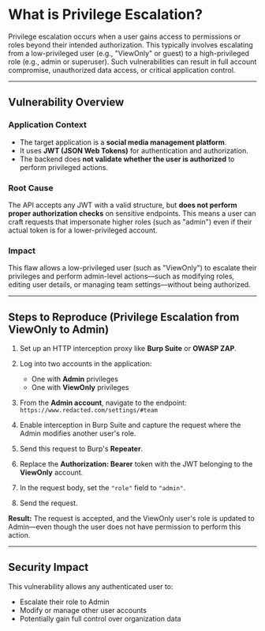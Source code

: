 # What is Privilege Escalation?

Privilege escalation occurs when a user gains access to permissions or roles beyond their intended authorization. This typically involves escalating from a low-privileged user (e.g., "ViewOnly" or guest) to a high-privileged role (e.g., admin or superuser). Such vulnerabilities can result in full account compromise, unauthorized data access, or critical application control.

---

## Vulnerability Overview

### Application Context

* The target application is a **social media management platform**.
* It uses **JWT (JSON Web Tokens)** for authentication and authorization.
* The backend does **not validate whether the user is authorized** to perform privileged actions.

### Root Cause

The API accepts any JWT with a valid structure, but **does not perform proper authorization checks** on sensitive endpoints. This means a user can craft requests that impersonate higher roles (such as "admin") even if their actual token is for a lower-privileged account.

### Impact

This flaw allows a low-privileged user (such as "ViewOnly") to escalate their privileges and perform admin-level actions—such as modifying roles, editing user details, or managing team settings—without being authorized.

---

## Steps to Reproduce (Privilege Escalation from ViewOnly to Admin)

1. Set up an HTTP interception proxy like **Burp Suite** or **OWASP ZAP**.
2. Log into two accounts in the application:

   * One with **Admin** privileges
   * One with **ViewOnly** privileges
3. From the **Admin account**, navigate to the endpoint:
   `https://www.redacted.com/settings/#team`
4. Enable interception in Burp Suite and capture the request where the Admin modifies another user's role.
5. Send this request to Burp's **Repeater**.
6. Replace the **Authorization: Bearer** token with the JWT belonging to the **ViewOnly** account.
7. In the request body, set the `"role"` field to `"admin"`.
8. Send the request.

**Result:**
The request is accepted, and the ViewOnly user's role is updated to Admin—even though the user does not have permission to perform this action.

---

## Security Impact

This vulnerability allows any authenticated user to:

* Escalate their role to Admin
* Modify or manage other user accounts
* Potentially gain full control over organization data

